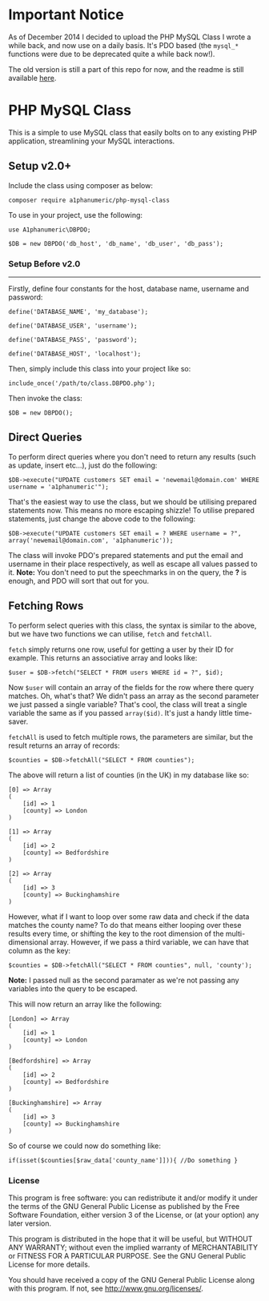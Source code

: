 Important Notice
===============

As of December 2014 I decided to upload the PHP MySQL Class I wrote a while back, and now use on a daily basis. It's PDO based (the `mysql_*` functions were due to be deprecated quite a while back now!).

The old version is still a part of this repo for now, and the readme is still available [here](class.MySQL.README.md).



PHP MySQL Class
===============

This is a simple to use MySQL class that easily bolts on to any existing PHP application, streamlining your MySQL interactions.

Setup v2.0+
-----

Include the class using composer as below:

`composer require a1phanumeric/php-mysql-class`

To use in your project, use the following:

`use A1phanumeric\DBPDO;`

`$DB = new DBPDO('db_host', 'db_name', 'db_user', 'db_pass');`

### Setup Before v2.0
-----

Firstly, define four constants for the host, database name, username and password:

`define('DATABASE_NAME', 'my_database');`

`define('DATABASE_USER', 'username');`

`define('DATABASE_PASS', 'password');`

`define('DATABASE_HOST', 'localhost');`

Then, simply include this class into your project like so:

`include_once('/path/to/class.DBPDO.php');`

Then invoke the class:

`$DB = new DBPDO();`


Direct Queries
-----

To perform direct queries where you don't need to return any results (such as update, insert etc...), just do the following:

`$DB->execute("UPDATE customers SET email = 'newemail@domain.com' WHERE username = 'a1phanumeric'");`

That's the easiest way to use the class, but we should be utilising prepared statements now. This means no more escaping shizzle! To utilise prepared statements, just change the above code to the following:

`$DB->execute("UPDATE customers SET email = ? WHERE username = ?", array('newemail@domain.com', 'a1phanumeric'));`

The class will invoke PDO's prepared statements and put the email and username in their place respectively, as well as escape all values passed to it. **Note:** You don't need to put the speechmarks in on the query, the **?** is enough, and PDO will sort that out for you.


Fetching Rows
-----

To perform select queries with this class, the syntax is similar to the above, but we have two functions we can utilise, `fetch` and `fetchAll`.

`fetch` simply returns one row, useful for getting a user by their ID for example. This returns an associative array and looks like:

`$user = $DB->fetch("SELECT * FROM users WHERE id = ?", $id);`

Now `$user` will contain an array of the fields for the row where there query matches. Oh, what's that? We didn't pass an array as the second parameter we just passed a single variable? That's cool, the class will treat a single variable the same as if you passed `array($id)`. It's just a handy little time-saver.

`fetchAll` is used to fetch multiple rows, the parameters are similar, but the result returns an array of records:

`$counties = $DB->fetchAll("SELECT * FROM counties");`

The above will return a list of counties (in the UK) in my database like so:

```
[0] => Array
(
    [id] => 1
    [county] => London
)

[1] => Array
(
    [id] => 2
    [county] => Bedfordshire
)

[2] => Array
(
    [id] => 3
    [county] => Buckinghamshire
)
```

However, what if I want to loop over some raw data and check if the data matches the county name? To do that means either looping over these results every time, or shifting the key to the root dimension of the multi-dimensional array. However, if we pass a third variable, we can have that column as the key:

`$counties = $DB->fetchAll("SELECT * FROM counties", null, 'county');`

**Note:** I passed null as the second paramater as we're not passing any variables into the query to be escaped.

This will now return an array like the following:

```
[London] => Array
(
    [id] => 1
    [county] => London
)

[Bedfordshire] => Array
(
    [id] => 2
    [county] => Bedfordshire
)

[Buckinghamshire] => Array
(
    [id] => 3
    [county] => Buckinghamshire
)
```

So of course we could now do something like:

`if(isset($counties[$raw_data['county_name']])){ //Do something }`

### License

This program is free software: you can redistribute it and/or modify
it under the terms of the GNU General Public License as published by
the Free Software Foundation, either version 3 of the License, or
(at your option) any later version.

This program is distributed in the hope that it will be useful,
but WITHOUT ANY WARRANTY; without even the implied warranty of
MERCHANTABILITY or FITNESS FOR A PARTICULAR PURPOSE.  See the
GNU General Public License for more details.

You should have received a copy of the GNU General Public License
along with this program.  If not, see <http://www.gnu.org/licenses/>.

